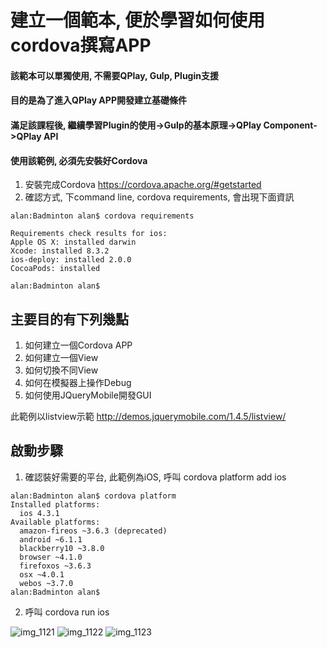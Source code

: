 # 建立一個範本, 便於學習如何使用cordova撰寫APP
#### 該範本可以單獨使用, 不需要QPlay, Gulp, Plugin支援
#### 目的是為了進入QPlay APP開發建立基礎條件
#### 滿足該課程後, 繼續學習Plugin的使用->Gulp的基本原理->QPlay Component->QPlay API
#### 使用該範例, 必須先安裝好Cordova
1. 安裝完成Cordova https://cordova.apache.org/#getstarted
2. 確認方式, 下command line,  cordova requirements, 會出現下面資訊
```
alan:Badminton alan$ cordova requirements

Requirements check results for ios:
Apple OS X: installed darwin
Xcode: installed 8.3.2
ios-deploy: installed 2.0.0
CocoaPods: installed 

alan:Badminton alan$
```

## 主要目的有下列幾點

1. 如何建立一個Cordova APP
2. 如何建立一個View
3. 如何切換不同View
4. 如何在模擬器上操作Debug
5. 如何使用JQueryMobile開發GUI

此範例以listview示範
http://demos.jquerymobile.com/1.4.5/listview/

## 啟動步驟
1. 確認裝好需要的平台, 此範例為iOS, 呼叫 cordova platform add ios
```
alan:Badminton alan$ cordova platform
Installed platforms:
  ios 4.3.1
Available platforms: 
  amazon-fireos ~3.6.3 (deprecated)
  android ~6.1.1
  blackberry10 ~3.8.0
  browser ~4.1.0
  firefoxos ~3.6.3
  osx ~4.0.1
  webos ~3.7.0
alan:Badminton alan$
```
2. 呼叫 cordova run ios

![img_1121](https://cloud.githubusercontent.com/assets/1924451/25879530/bbf50076-3564-11e7-90d4-c6ee4a8f8b4f.PNG)
![img_1122](https://cloud.githubusercontent.com/assets/1924451/25879539/c2752bba-3564-11e7-943e-cb2a86175258.PNG)
![img_1123](https://cloud.githubusercontent.com/assets/1924451/25879536/bf6ba02a-3564-11e7-8ebf-7febb77feeb1.PNG)
